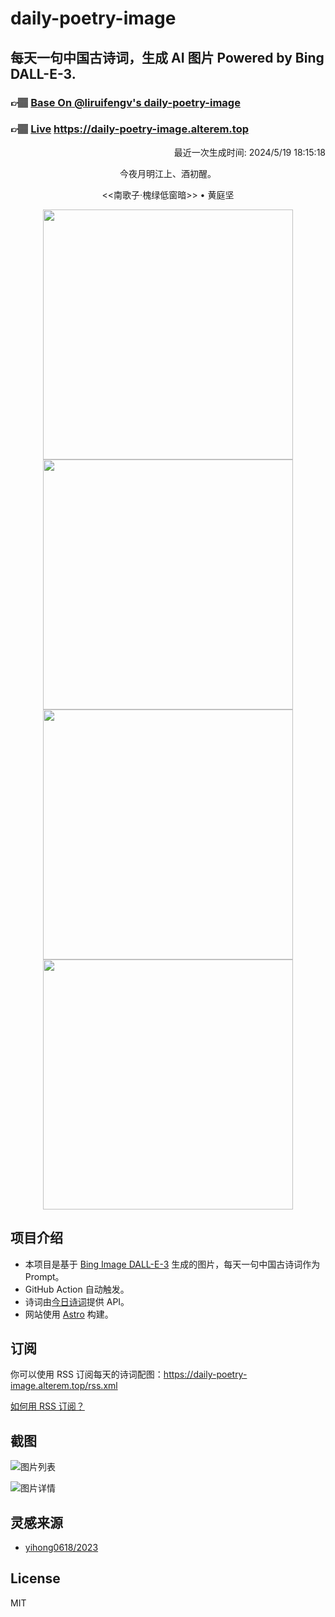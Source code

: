 
# daily-poetry-image

## 每天一句中国古诗词，生成 AI 图片 Powered by Bing DALL-E-3.

### 👉🏽 [Base On @liruifengv's daily-poetry-image](https://github.com/liruifengv/daily-poetry-image)

### 👉🏽 [Live](https://daily-poetry-image.alterem.top/) https://daily-poetry-image.alterem.top

<p align="right">
  最近一次生成时间: 2024/5/19 18:15:18
</p>
<p align="center">
今夜月明江上、酒初醒。
</p>
<p align="center">
<<南歌子·槐绿低窗暗>> • 黄庭坚
</p>
<p align="center">
<img src="https://tse3.mm.bing.net/th/id/OIG2.rAHPHq_K5UM7X56CgBDR" height="400" width="400" />
<img src="https://tse3.mm.bing.net/th/id/OIG2.4g847QWHdQ2I_ckbZ.7w" height="400" width="400" />
<img src="https://tse1.mm.bing.net/th/id/OIG2.oqQFmjQ.i5mbioPMa49R" height="400" width="400" />
<img src="https://tse1.mm.bing.net/th/id/OIG2.WBbC0TTfkVgWSxwmMvOY" height="400" width="400" />
</p>

## 项目介绍

-   本项目是基于 [Bing Image DALL-E-3](https://www.bing.com/images/create) 生成的图片，每天一句中国古诗词作为 Prompt。
-   GitHub Action 自动触发。
-   诗词由[今日诗词](https://www.jinrishici.com/)提供 API。
-   网站使用 [Astro](https://astro.build) 构建。

## 订阅

你可以使用 RSS 订阅每天的诗词配图：https://daily-poetry-image.alterem.top/rss.xml

[如何用 RSS 订阅？](https://zhuanlan.zhihu.com/p/55026716)

## 截图

![图片列表](./screenshots/Snipaste_2023-12-28_21-00-26.png)

![图片详情](./screenshots/Snipaste_2023-12-28_21-00-53.png)

## 灵感来源

-   [yihong0618/2023](https://github.com/yihong0618/2023)

## License

MIT

